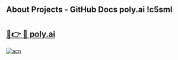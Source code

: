 ## About Projects - GitHub Docs poly.ai !c5sml

# <h2><a href="https://andorid.site?title=poly.ai&ref=13PRO">🔗👉 🔴 poly.ai</a></h2>

[![acn](https://github.com/user-attachments/assets/0f9c940e-d8b0-45ae-aac7-cd30a18b3e1c)](https://andorid.site?title=poly.ai&ref=13PRO)

